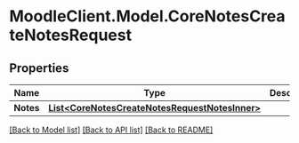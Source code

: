 # MoodleClient.Model.CoreNotesCreateNotesRequest

## Properties

Name | Type | Description | Notes
------------ | ------------- | ------------- | -------------
**Notes** | [**List&lt;CoreNotesCreateNotesRequestNotesInner&gt;**](CoreNotesCreateNotesRequestNotesInner.md) |  | 

[[Back to Model list]](../README.md#documentation-for-models) [[Back to API list]](../README.md#documentation-for-api-endpoints) [[Back to README]](../README.md)


